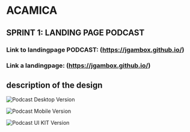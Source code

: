 # ACAMICA 

## SPRINT 1: LANDING PAGE PODCAST

### Link to landingpage PODCAST: (https://jgambox.github.io/) 
### Link a landingpage: (https://jgambox.github.io/)

## description of the design 

![Podcast Desktop Version](https://github.com/jgambox/jgambox.github.io/tree/master/review/landing-podcast-landing-podcast_desktop.png)

![Podcast Mobile Version](https://github.com/jgambox/jgambox.github.io/tree/master/review/landing-podcast-landing-podcast_mobile.png)

![Podcast UI KIT Version](https://github.com/jgambox/jgambox.github.io/tree/master/review/landing-podcast-landing-podcast_mobile.png)

